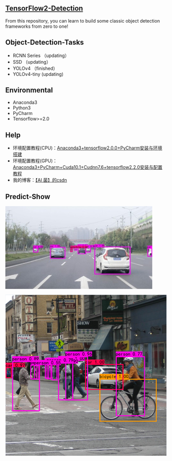 ## [TensorFlow2-Detection](https://github.com/Keyird/TensorFlow2-Detection)  
From this repository, you can learn to build some classic object detection frameworks from zero to one! 

## Object-Detection-Tasks
- RCNN Series （updating）
- SSD （updating）  
- YOLOv4 （finished）
- YOLOv4-tiny (updating)

## Environmental
 - Anaconda3
 - Python3
 - PyCharm
 - Tensorflow>=2.0  
 
## Help
- 环境配置教程(CPU)：[Anaconda3+tensorflow2.0.0+PyCharm安装与环境搭建](https://blog.csdn.net/wjinjie/article/details/104342769)
- 环境配置教程(GPU)：[Anaconda3+PyCharm+Cuda10.1+Cudnn7.6+tensorflow2.2.0安装与配置教程](https://ai-wx.blog.csdn.net/article/details/107205744)
- 我的博客：[【AI 菌】的csdn](https://blog.csdn.net/wjinjie)

## Predict-Show
![YOLOv4-Predict](https://github.com/Keyird/TensorFlow2-Detection/blob/main/YOLOv4/img_out/bdd.jpg)

![YOLOv4-Predict](https://github.com/Keyird/TensorFlow2-Detection/blob/main/YOLOv4/img_out/street.png)



